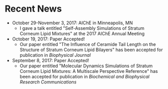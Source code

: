 # Recent News
  - October 29-November 3, 2017: AIChE in Minneapolis, MN
    - I gave a talk entitled "Self-Assembly Simulations of Stratum Corneum Lipid Mixtures" at the 2017 AIChE Annual Meeting
  - October 19, 2017: Paper Accepted!
    - Our paper entitled "The Influence of Ceramide Tail Length on the Structure of Stratum Corneum Lipid Bilayers" has been accepted for publication in _Biophysical Journal_
  - September 8, 2017: Paper Accepted!
    - Our paper entitled "Molecular Dynamics Simulations of Stratum Corneum Lipid Mixtures: A Multiscale Perspective
Reference" has been accepted for publication in _Biochemical and Biophysical Research Communications_
